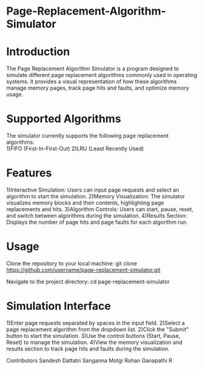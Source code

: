 # Page-Replacement-Algorithm-Simulator

# Introduction
The Page Replacement Algorithm Simulator is a program designed to simulate different page replacement algorithms commonly used in operating systems. It provides a visual representation of how these algorithms manage memory pages, track page hits and faults, and optimize memory usage.

# Supported Algorithms
The simulator currently supports the following page replacement algorithms:<br />
1)FIFO (First-In-First-Out)
2)LRU (Least Recently Used)

# Features
1)Interactive Simulation: Users can input page requests and select an algorithm to start the simulation.
2)Memory Visualization: The simulator visualizes memory blocks and their contents, highlighting page replacements and hits.
3)Algorithm Controls: Users can start, pause, reset, and switch between algorithms during the simulation.
4)Results Section: Displays the number of page hits and page faults for each algorithm run.

# Usage
Clone the repository to your local machine:
git clone https://github.com/username/page-replacement-simulator.git

Navigate to the project directory:
cd page-replacement-simulator

# Simulation Interface
1)Enter page requests separated by spaces in the input field.
2)Select a page replacement algorithm from the dropdown list.
2)Click the "Submit" button to start the simulation.
3)Use the control buttons (Start, Pause, Reset) to manage the simulation.
4)View the memory visualization and results section to track page hits and faults during the simulation.


Contributors
Sandesh Dattatri
Sanganna Motgi
Rohan Ganapathi R 


